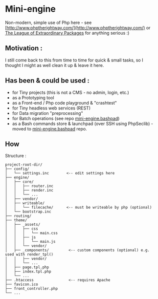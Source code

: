 Mini-engine
===========

Non-modern, simple use of Php here - see [http://www.phptherightway.com/](http://www.phptherightway.com/) or [The League of Extraordinary Packages](http://thephpleague.com/) for anything serious :)  

## Motivation :
I still come back to this from time to time for quick & small tasks, so I thought I might as well clean it up & leave it here.

## Has been & could be used :
- for Tiny projects (this is not a CMS - no admin, login, etc.)
- as a Prototyping tool
- as a Front-end / Php code playground & "crashtest"
- for Tiny headless web services (REST)
- for Data migration "preprocessing"
- for Batch operations (see repo [mini-engine.bashpad](https://github.com/Paulmicha/mini-engine.bashpad "mini-engine.bashpad"))
- as a Bash commands store & launchpad (over SSH using PhpSeclib) - moved to  [mini-engine.bashpad](https://github.com/Paulmicha/mini-engine.bashpad "mini-engine.bashpad") repo.

## How
Structure :
```
project-root-dir/
├── config/
│   └── settings.inc        <-- edit settings here
├── engine/
│   ├── core/
│   │   ├── router.inc
│   │   ├── render.inc
│   │   └── ...
│   ├── vendor/
│   ├── writeable/
│   │   └── filecache/      <-- must be writeable by php (optional)
│   └── bootstrap.inc
├── routing/
├── theme/
│   ├── _assets/
│   │   ├── css
│   │   │   └── main.css
│   │   ├── js
│   │   │   └── main.js
│   │   └── vendor/
│   ├── _components/         <-- custom components (optional) e.g. used with render_tpl()
│   │   ├── vendor/
│   │   └── ...
│   ├── page.tpl.php
│   ├── index.tpl.php
│   └── ...
├── .htaccess                <-- requires Apache
├── favicon.ico
├── front_controller.php
└── ...
```
